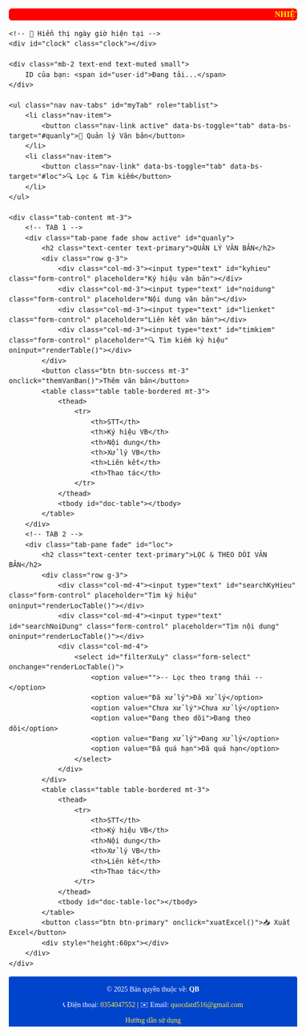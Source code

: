 <html lang="vi">
<head>
<meta charset="UTF-8">
<title>Quản lý & Lọc Văn Bản</title>
<link rel="stylesheet" href="https://cdn.jsdelivr.net/npm/bootstrap@5.3.3/dist/css/bootstrap.min.css">
<style>
    body {
        font-family: "Times New Roman", serif;
        font-size: 16px;
        line-height: 1.5;
    }
	h2.text-center.text-primary.red-title {
		color: red;
		font-size: 26px;
		font-weight: bold;
		letter-spacing: 2px;
		width: 100%;
		margin: 20px auto;
		line-height: 1.4;
		color: #FFFF00;
	}
	
	h4.text-center.text-primary.red-title {
		font-size: 16px;
		font-weight: bold;
		letter-spacing: 2px;
		width: 70%;
		margin: 20px 0;
		line-height: 1.4;
		color: #FFFF00;
		text-align: left;
    }
    #quanly {
        background: linear-gradient(to bottom, #87ceeb, #e0f7ff);
        padding: 20px;
    }
    #loc {
        background-color: #99FFFF;
        padding: 20px;
    }
    table {
        width: 100%;
        border-collapse: collapse;
    }
    th, td {
        border: 1px solid #ccc;
        padding: 8px;
        text-align: center;
    }
    th {
        background-color: #f0f0f0;
    }
    .delete-btn {
        background: crimson;
        color: white;
        border: none;
        padding: 5px 10px;
        border-radius: 5px;
        cursor: pointer;
    }
    .nav-tabs .nav-link { font-weight: bold; }
	
	/* 🔹 Chữ chạy (CSS animation, thay cho <marquee>) */
	.marquee {
	    width: 100%;
	    overflow: hidden;
	    white-space: nowrap;
	    box-sizing: border-box;
	    background: #FF0000;
	    color: #FFFF00;
	    font-weight: bold;
	    padding: 0px 40px;
	    border-radius: 6px;
	    margin-top: 10px;
	}
	.marquee span {
	    display: inline-block;
	    padding-left: 100%;
	    animation: marquee 12s linear infinite;
	}
	.marquee:hover span { animation-play-state: paused; } /* tạm dừng khi rê chuột */

	@keyframes marquee {
     0%   { transform: translateX(0); }
     100% { transform: translateX(-100%); }
    }

    /* 🔹 Đồng hồ hiển thị ngày giờ */
    .clock {
     text-align: right;
     font-weight: bold;
     margin: 6px 0 0;
     color: #cc0000;
    }

    /* 🔹 Tỉ lệ độ rộng các cột (áp dụng cho cả 2 bảng ở TAB 1 & TAB 2) */
    table th:nth-child(1), table td:nth-child(1) { width: 5%; }
    table th:nth-child(2), table td:nth-child(2) { width: 15%; }
    table th:nth-child(3), table td:nth-child(3) { width: 40%; }
    table th:nth-child(4), table td:nth-child(4) { width: 15%; }
    table th:nth-child(5), table td:nth-child(5) { width: 15%; }
    table th:nth-child(6), table td:nth-child(6) { width: 10%; }

    .footer {
        background: #0044cc;
        color: white;
        text-align: center;
        padding: 4px;
        margin-top: 1px;
        line-height: 1.2;
        border-radius: 4px 4px 0 0;
        font-size: 14px;
    }
    .footer a {
        color: #ffeb3b;
        text-decoration: none;
    }
    .footer a:hover {
        text-decoration: underline;
    }
	
	#backToTopBtn {
        position: fixed;
        bottom: 20px;
        right: 20px;
        padding: 10px 15px;
        background: #007BFF;
        color: white;
        border: none;
        border-radius: 8px;
        cursor: pointer;
        display: none;
        transition: opacity 0.3s ease;
        z-index: 9999;
    }
    #backToTopBtn:hover {
        background: #0056b3;
    }

    /* CSS cho Modal */
    .modal {
        display: none;
        position: fixed;
        z-index: 10000;
        left: 0;
        top: 0;
        width: 100%;
        height: 100%;
        overflow: auto;
        background-color: rgba(0,0,0,0.4);
    }
    .modal-content {
        background-color: #fefefe;
        margin: 15% auto;
        padding: 20px;
        border: 1px solid #888;
        width: 80%;
        max-width: 400px;
        border-radius: 10px;
        text-align: center;
    }
    .modal-buttons {
        margin-top: 20px;
    }
    .modal-buttons button {
        margin: 0 10px;
        padding: 8px 16px;
        border-radius: 5px;
        border: none;
        cursor: pointer;
    }
    .modal-buttons .btn-yes {
        background-color: crimson;
        color: white;
    }
    .modal-buttons .btn-no {
        background-color: #ccc;
    }
</style>
</head>
<body>
<div class="container-fluid mt-3">
    <!-- 🔹 Chữ chạy -->
    <div class="marquee">
        <span>NHIỆT LIỆT CHÀO MỪNG ĐẠI HỘI ĐẢNG BỘ XÃ SƠN THỦY LẦN THỨ I, NHIỆM KỲ 2025-2030</span>
    </div>

    <!-- 🔹 Hiển thị ngày giờ hiện tại -->
    <div id="clock" class="clock"></div>

    <div class="mb-2 text-end text-muted small">
        ID của bạn: <span id="user-id">Đang tải...</span>
    </div>

    <ul class="nav nav-tabs" id="myTab" role="tablist">
        <li class="nav-item">
            <button class="nav-link active" data-bs-toggle="tab" data-bs-target="#quanly">📄 Quản lý Văn bản</button>
        </li>
        <li class="nav-item">
            <button class="nav-link" data-bs-toggle="tab" data-bs-target="#loc">🔍 Lọc & Tìm kiếm</button>
        </li>
    </ul>

    <div class="tab-content mt-3">
        <!-- TAB 1 -->
        <div class="tab-pane fade show active" id="quanly">
            <h2 class="text-center text-primary">QUẢN LÝ VĂN BẢN</h2>
            <div class="row g-3">
                <div class="col-md-3"><input type="text" id="kyhieu" class="form-control" placeholder="Ký hiệu văn bản"></div>
                <div class="col-md-3"><input type="text" id="noidung" class="form-control" placeholder="Nội dung văn bản"></div>
                <div class="col-md-3"><input type="text" id="lienket" class="form-control" placeholder="Liên kết văn bản"></div>
                <div class="col-md-3"><input type="text" id="timkiem" class="form-control" placeholder="🔍 Tìm kiếm ký hiệu" oninput="renderTable()"></div>
            </div>
            <button class="btn btn-success mt-3" onclick="themVanBan()">Thêm văn bản</button>
            <table class="table table-bordered mt-3">
                <thead>
                    <tr>
                        <th>STT</th>
                        <th>Ký hiệu VB</th>
                        <th>Nội dung</th>
                        <th>Xử lý VB</th>
                        <th>Liên kết</th>
                        <th>Thao tác</th>
                    </tr>
                </thead>
                <tbody id="doc-table"></tbody>
            </table>
        </div>
        <!-- TAB 2 -->
        <div class="tab-pane fade" id="loc">
            <h2 class="text-center text-primary">LỌC & THEO DÕI VĂN BẢN</h2>
            <div class="row g-3">
                <div class="col-md-4"><input type="text" id="searchKyHieu" class="form-control" placeholder="Tìm ký hiệu" oninput="renderLocTable()"></div>
                <div class="col-md-4"><input type="text" id="searchNoiDung" class="form-control" placeholder="Tìm nội dung" oninput="renderLocTable()"></div>
                <div class="col-md-4">
                    <select id="filterXuLy" class="form-select" onchange="renderLocTable()">
                        <option value="">-- Lọc theo trạng thái --</option>
                        <option value="Đã xử lý">Đã xử lý</option>
                        <option value="Chưa xử lý">Chưa xử lý</option>
                        <option value="Đang theo dõi">Đang theo dõi</option>
                        <option value="Đang xử lý">Đang xử lý</option>
                        <option value="Đã quá hạn">Đã quá hạn</option>
                    </select>
                </div>
            </div>
            <table class="table table-bordered mt-3">
                <thead>
                    <tr>
                        <th>STT</th>
                        <th>Ký hiệu VB</th>
                        <th>Nội dung</th>
                        <th>Xử lý VB</th>
                        <th>Liên kết</th>
                        <th>Thao tác</th>
                    </tr>
                </thead>
                <tbody id="doc-table-loc"></tbody>
            </table>
            <button class="btn btn-primary" onclick="xuatExcel()">📥 Xuất Excel</button>
            <div style="height:60px"></div>
        </div>
    </div>
</div>

<!-- Modal xác nhận tùy chỉnh -->
<div id="confirmModal" class="modal">
    <div class="modal-content">
        <p>Bạn có chắc chắn muốn xóa văn bản này?</p>
        <div class="modal-buttons">
            <button class="btn-yes" onclick="confirmAction(true)">Có</button>
            <button class="btn-no" onclick="confirmAction(false)">Không</button>
        </div>
    </div>
</div>

<!-- Thư viện -->
<script type="module">
    import { initializeApp } from "https://www.gstatic.com/firebasejs/11.6.1/firebase-app.js";
    import { getAuth, signInAnonymously, signInWithCustomToken, onAuthStateChanged } from "https://www.gstatic.com/firebasejs/11.6.1/firebase-auth.js";
    import { getFirestore, doc, getDoc, addDoc, setDoc, updateDoc, deleteDoc, onSnapshot, collection, query, where, getDocs } from "https://www.gstatic.com/firebasejs/11.6.1/firebase-firestore.js";
    
    // Global variables from Canvas
    const appId = typeof __app_id !== 'undefined' ? __app_id : 'default-app-id';
    const firebaseConfig = JSON.parse(typeof __firebase_config !== 'undefined' ? __firebase_config : '{}');
    const initialAuthToken = typeof __initial_auth_token !== 'undefined' ? __initial_auth_token : null;

    let db;
    let auth;
    let userId;
    let vanBanData = [];
    let vanBanRefs = {};

    window.onload = async () => {
        try {
            const app = initializeApp(firebaseConfig);
            db = getFirestore(app);
            auth = getAuth(app);

            // ✅ Khắc phục: Lắng nghe trạng thái đăng nhập, chỉ khi có user mới bắt đầu lắng nghe dữ liệu.
            onAuthStateChanged(auth, async (user) => {
                if (user) {
                    userId = user.uid;
                    document.getElementById('user-id').innerText = userId;
                    console.log("User signed in with UID:", userId);
                    setupRealtimeListener(); // Gọi sau khi userId đã được thiết lập
                } else {
                    console.log("No user signed in. Signing in anonymously...");
                    if (initialAuthToken) {
                        await signInWithCustomToken(auth, initialAuthToken);
                    } else {
                        await signInAnonymously(auth);
                    }
                }
            });
        } catch (error) {
            console.error("Error initializing Firebase or signing in:", error);
        }
    };
    
    function setupRealtimeListener() {
        const collectionPath = `/artifacts/${appId}/public/data/vanBanData`;
        console.log("Listening to collection:", collectionPath);
        const q = collection(db, collectionPath);
        
        onSnapshot(q, (querySnapshot) => {
            vanBanData = [];
            vanBanRefs = {};
            querySnapshot.forEach((doc) => {
                const docData = doc.data();
                vanBanData.push({ ...docData, docId: doc.id });
                vanBanRefs[docData.kyhieu] = doc.id;
            });
            vanBanData.sort((a, b) => new Date(a.ngayNhap) - new Date(b.ngayNhap));
            renderTable();
        }, (error) => {
            console.error("Error fetching data:", error);
        });
    }

    function getTrangThai(vb) {
        const now = new Date();
        const ngayNhap = new Date(vb.ngayNhap);
        const diffDays = Math.floor((now - ngayNhap) / (1000 * 60 * 60 * 24));

        if (vb.daXem) {
            if (diffDays <= 3) return "Đang xử lý";
            return "Đã xử lý";
        } else {
            if (diffDays < 3) return "Đang theo dõi";
            if (diffDays >= 3 && diffDays < 7) return "Chưa xử lý";
            if (diffDays >= 7) return "Đã quá hạn";
        }
        return "Đang theo dõi";
    }
    
    function renderTable() {
        const tbody = document.getElementById("doc-table");
        tbody.innerHTML = "";
        const keyword = document.getElementById("timkiem")?.value.toLowerCase() || "";
        
        let filtered = vanBanData.filter(vb => vb.kyhieu.toLowerCase().includes(keyword));

        filtered.forEach((vb, index) => {
            const trangThai = getTrangThai(vb);
            const isOwner = vb.userId && vb.userId === userId;
            
            // ✅ Khắc phục: Chỉ hiển thị nút xóa và cho phép chỉnh sửa nếu là chủ sở hữu
            let actionHtml = isOwner ?
                `<button class="delete-btn" onclick="showConfirmModal('${vb.kyhieu}')">Xóa</button>` :
                `Không thể xóa`;
            
            let contentEditable = isOwner ? 'true' : 'false';

            tbody.innerHTML += `<tr>
                <td>${index + 1}</td>
                <td>${vb.kyhieu}</td>
                <td contenteditable="${contentEditable}" onblur="capNhatNoiDung('${vb.kyhieu}', this.innerText)">${vb.noidung}</td>
                <td>${trangThai}</td>
                <td><a href="${vb.lienket}" target="_blank" onclick="danhDauDaXem('${vb.kyhieu}')">Xem</a></td>
                <td>${actionHtml}</td>
            </tr>`;
        });
        renderLocTable();
    }
    
    window.themVanBan = async function() {
        const kyhieu = document.getElementById("kyhieu").value.trim();
        const noidung = document.getElementById("noidung").value.trim();
        const lienket = document.getElementById("lienket").value.trim();
        if (!kyhieu || !noidung) {
            alert("Vui lòng nhập đầy đủ thông tin!");
            return;
        }
        const ngayNhap = new Date().toISOString();
        try {
            const docRef = await addDoc(collection(db, `/artifacts/${appId}/public/data/vanBanData`), {
                kyhieu,
                noidung,
                lienket,
                ngayNhap,
                daXem: false,
                userId: userId
            });
            console.log("Document written with ID: ", docRef.id);
            document.getElementById("kyhieu").value = "";
            document.getElementById("noidung").value = "";
            document.getElementById("lienket").value = "";
            alert("Văn bản đã được thêm thành công!");
        } catch (e) {
            console.error("Error adding document: ", e);
        }
    };
    
    window.capNhatNoiDung = async function(kyhieu, value) {
        const docData = vanBanData.find(vb => vb.kyhieu === kyhieu);
        if (docData && docData.userId === userId) {
            const docRef = doc(db, `/artifacts/${appId}/public/data/vanBanData`, docData.docId);
            await updateDoc(docRef, { noidung: value });
            console.log("Document updated successfully");
            alert("Nội dung đã được cập nhật thành công!");
        } else {
            console.warn("Unauthorized content update attempt.");
            alert("Bạn không có quyền chỉnh sửa văn bản này!");
        }
    };
    
    window.danhDauDaXem = async function(kyhieu) {
        const docData = vanBanData.find(vb => vb.kyhieu === kyhieu);
        if (docData) {
            const docRef = doc(db, `/artifacts/${appId}/public/data/vanBanData`, docData.docId);
            await updateDoc(docRef, { daXem: true });
        }
    };

    let vanBanToDelete = null;
    window.showConfirmModal = function(kyhieu) {
        const docData = vanBanData.find(vb => vb.kyhieu === kyhieu);
        if (docData && docData.userId === userId) {
            vanBanToDelete = docData;
            document.getElementById('confirmModal').style.display = 'block';
        } else {
            alert("Bạn không có quyền xóa văn bản này!");
        }
    };

    window.confirmAction = async function(isConfirmed) {
        document.getElementById('confirmModal').style.display = 'none';
        if (isConfirmed && vanBanToDelete) {
            const docId = vanBanToDelete.docId;
            try {
                // ✅ Khắc phục: Kiểm tra lại quyền xóa ở cấp độ chức năng
                if (vanBanToDelete.userId === userId) {
                    await deleteDoc(doc(db, `/artifacts/${appId}/public/data/vanBanData`, docId));
                    console.log("Document deleted successfully");
                    alert("Văn bản đã được xóa thành công!");
                } else {
                    console.warn("Unauthorized delete attempt.");
                    alert("Bạn không có quyền xóa văn bản này!");
                }
            } catch (e) {
                console.error("Error deleting document: ", e);
            }
        }
        vanBanToDelete = null;
    };

    window.renderLocTable = function() {
        const tbody = document.getElementById("doc-table-loc");
        tbody.innerHTML = "";
        const searchKyHieu = document.getElementById("searchKyHieu")?.value.toLowerCase() || "";
        const searchNoiDung = document.getElementById("searchNoiDung")?.value.toLowerCase() || "";
        const filterVal = document.getElementById("filterXuLy")?.value || "";

        let filtered = vanBanData.filter(vb => {
            const kyhieuOk = vb.kyhieu.toLowerCase().includes(searchKyHieu);
            const ndOk = vb.noidung.toLowerCase().includes(searchNoiDung);
            const tt = getTrangThai(vb);
            const filterOk = filterVal === "" || tt === filterVal;
            return kyhieuOk && ndOk && filterOk;
        });

        filtered.forEach((vb, index) => {
            const trangThai = getTrangThai(vb);
            const isOwner = vb.userId && vb.userId === userId;

            let actionHtml = isOwner ?
                `<button class="delete-btn" onclick="showConfirmModal('${vb.kyhieu}')">Xóa</button>` :
                `Không thể xóa`;

            let contentEditable = isOwner ? 'true' : 'false';

            tbody.innerHTML += `<tr>
                <td>${index + 1}</td>
                <td>${vb.kyhieu}</td>
                <td contenteditable="${contentEditable}" onblur="capNhatNoiDung('${vb.kyhieu}', this.innerText)">${vb.noidung}</td>
                <td>${trangThai}</td>
                <td><a href="${vb.lienket}" target="_blank" onclick="danhDauDaXem('${vb.kyhieu}')">Xem</a></td>
                <td class="no-print">${actionHtml}</td>
            </tr>`;
        });
    };
    
    window.xuatExcel = function() {
        const ws = XLSX.utils.json_to_sheet(vanBanData.map((vb, i) => ({
            STT: i + 1,
            "Ký hiệu VB": vb.kyhieu,
            "Nội dung": vb.noidung,
            "Xử lý VB": getTrangThai(vb),
            "Liên kết": vb.lienket
        })));
        const wb = XLSX.utils.book_new();
        XLSX.utils.book_append_sheet(wb, ws, "VanBan");
        XLSX.writeFile(wb, "VanBan_Xuat.xlsx");
    };

    function updateClock() {
        const now = new Date();
        const options = {
            weekday: 'long', year: 'numeric', month: '2-digit', day: '2-digit',
            hour: '2-digit', minute: '2-digit', second: '2-digit'
        };
        const clockEl = document.getElementById('clock');
        if (clockEl) {
            clockEl.innerText = now.toLocaleDateString('vi-VN', options);
        }
    }
    setInterval(updateClock, 1000);
    updateClock();
</script>

<script src="https://cdnjs.cloudflare.com/ajax/libs/xlsx/0.18.5/xlsx.full.min.js"></script>
<script src="https://cdn.jsdelivr.net/npm/bootstrap@5.3.3/dist/js/bootstrap.bundle.min.js"></script>

<!-- 🔹 Footer -->
<button id="backToTopBtn">⬆ Về đầu trang</button>
<script>
    const btn = document.getElementById("backToTopBtn");
    window.addEventListener("scroll", () => {
        if (document.documentElement.scrollTop > 200) {
            btn.style.display = "block";
        } else {
            btn.style.display = "none";
        }
    });
    btn.addEventListener("click", () => {
        window.scrollTo({ top: 0, behavior: "smooth" });
    });
</script>
<footer class="footer">
    <p>© 2025 Bản quyền thuộc về: <strong>QB</strong></p>
    <p>📞 Điện thoại: <a href="tel:0354047552">0354047552</a> | ✉️ Email: <a href="mailto:quocdatd516@gmail.com">quocdatd516@gmail.com</a></p>
    <nav>
        <a href="help.html">Hướng dẫn sử dụng</a>
    </nav>
</footer>
</body>
</html>
